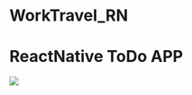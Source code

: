 # WorkTravel_RN

# ReactNative ToDo APP

<img src="https://img.shields.io/badge/black?style=for-the-badge&logo=React&logoColor=white">
